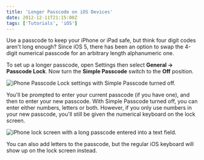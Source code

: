 ```yaml
---
title: 'Longer Passcode on iOS Devices'
date: 2012-12-11T21:15:00Z
tags: ['Tutorials', 'iOS']
---
```


Use a passcode to keep your iPhone or iPad safe, but think four digit codes
aren't long enough? Since iOS 5, there has been an option to swap the 4-digit
numerical passcode for an arbitrary length alphanumeric one.

To set up a longer passcode, open Settings then select **General → Passcode
Lock**. Now turn the **Simple Passcode** switch to the **Off** position.

![iPhone Passcode Lock settings with Simple Passcode turned off.](/img/2012-12-Passcode_Lock_Settings.png)

You'll be prompted to enter your current passcode (if you have one), and then to
enter your new passcode. With Simple Passcode turned off, you can enter either
numbers, letters or both. However, if you only use numbers in your new passcode,
you'll still be given the numerical keyboard on the lock screen.

![iPhone lock screen with a long passcode entered into a text field.](/img/2012-12-Long_Passcode_Lock_Screen.png)

You can also add letters to the passcode, but the regular iOS keyboard will show
up on the lock screen instead.
